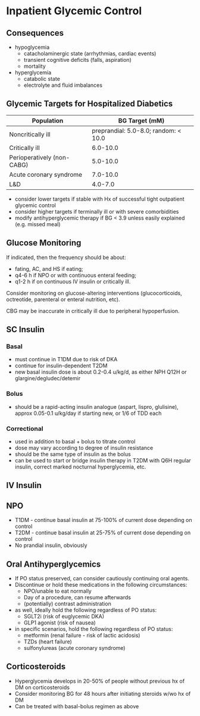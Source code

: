 # Inpatient Glycemic Control
## Consequences

- hypoglycemia
    - catacholaminergic state (arrhythmias, cardiac events)
    - transient cognitive deficits (falls, aspiration)
    - mortality
- hyperglycemia
    - catabolic state
    - electrolyte and fluid imbalances

## Glycemic Targets for Hospitalized Diabetics
| Population                 | BG Target (mM)                       |
| -------------------------- | ------------------------------------ |
| Noncritically ill          | preprandial: 5.0-8.0; random: < 10.0 |
| Critically ill             | 6.0-10.0                             |
| Perioperatively (non-CABG) | 5.0-10.0                             |
| Acute coronary syndrome    | 7.0-10.0                             |
| L&D                        | 4.0-7.0                              | 

- consider lower targets if stable with Hx of successful tight outpatient glycemic control
- consider higher targets if terminally ill or with severe comorbidities
- modify antihyperglycemic therapy if BG < 3.9 unless easily explained (e.g. missed meal)

## Glucose Monitoring

If indicated, then the frequency should be about:

- fating, AC, and HS if eating;
- q4-6 h if NPO or with continuous enteral feeding;
- q1-2 h if on continuous IV insulin or critically ill.

Consider monitoring on glucose-altering interventions (glucocorticoids, octreotide, parenteral or enteral nutrition, etc).

CBG may be inaccurate in critically ill due to peripheral hypoperfusion.

## SC Insulin
### Basal

- must continue in T1DM due to risk of DKA
- continue for insulin-dependent T2DM
- new basal insulin dose is about 0.2-0.4 u/kg/d, as either NPH Q12H or glargine/degludec/detemir 

### Bolus

- should be a rapid-acting insulin analogue (aspart, lispro, glulisine), approx 0.05-0.1 u/kg/day if starting new, or 1/6 of TDD each

### Correctional

- used in addition to basal + bolus to titrate control
- dose may vary according to degree of insulin resistance
- should be the same type of insulin as the bolus
- can be used to start or bridge insulin therapy in T2DM with Q6H regular insulin, correct marked nocturnal hyperglycemia, etc.

## IV Insulin

## NPO

-   T1DM - continue basal insulin at 75-100% of current dose depending on control
-   T2DM - continue basal insulin at 25-75% of current dose depending on control
-   No prandial insulin, obviously

## Oral Antihyperglycemics
   
-   If PO status preserved, can consider cautiously continuing oral agents.
-   Discontinue or hold these medications in the following circumstances:
    -   NPO/unable to eat normally
    -   Day of a procedure, can resume afterwards
    -   (potentially) contrast administration
-   as well, ideally hold the following regardless of PO status:
    -   SGLT2i (risk of euglycemic DKA)
    -   GLP1 agonist (risk of nausea)
-   in specific scenarios, hold the following regardless of PO status:
    -   metformin (renal failure - risk of lactic acidosis)
    -   TZDs (heart failure)
    -   sulfonylureas (acute coronary syndrome)

## Corticosteroids
   
-   Hyperglycemia develops in 20-50% of people without previous hx of DM on corticosteroids
-   Consider monitoring BG for 48 hours after initiating steroids w/wo hx of DM
-   Can be treated with basal-bolus regimen as above
